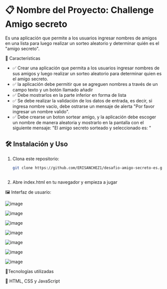 # 📋 Nombre del Proyecto: Challenge Amigo secreto
Es una aplicación que permite a los usuarios ingresar nombres de amigos en una lista para luego realizar un sorteo aleatorio y determinar quién es el "amigo secreto".

🚀 Características
- ✅ Crear una aplicación que permita a los usuarios ingresar nombres de sus amigos y luego realizar un sorteo aleatorio para determinar quien es el amigo secreto.
- ✅ la aplicación debe permitir que se agreguen nombres a través de un campo texto y un botón llamado añadir
- ✅ Debe mostrarlos en la parte inferior en forma de lista
- ✅ Se debe realizar la validación de los datos de entrada, es decir, si ingresa nombre vacío, debe ostrarse un mensaje de alerta "Por favor ingresar un nombre valido".
- ✅ Debe crearse un boton sortear amigo, y la aplicación debe escoger un nombre de manera aleatoria y mostrarlo en la pantalla con el siguiente mensaje: "El amigo secreto sorteado y seleccionado es: " 

## 🛠 Instalación y Uso

1. Clona este repositorio:
   ```bash
   git clone https://github.com/ERISANCHEZ1/desafio-amigo-secreto-es.git
  
2. Abre index.html en tu navegador y empieza a jugar
   
🖼 Interfaz de usuario:

![image](https://github.com/user-attachments/assets/c99a3bd9-53cc-47d1-9df1-07a2b5c78504)

![image](https://github.com/user-attachments/assets/f046c356-2eac-4f14-9c10-c3bd706b2d89)

![image](https://github.com/user-attachments/assets/137993cc-5d53-44e0-a2af-68862d24c704)

![image](https://github.com/user-attachments/assets/c9c6532b-e1c9-4e19-b576-03732da03a33)

![image](https://github.com/user-attachments/assets/c0b38e6f-de00-4f6e-a70e-00ab3bf9f341)

![image](https://github.com/user-attachments/assets/bdd6738a-f320-42c0-b980-827bbd3ad8e9)

![image](https://github.com/user-attachments/assets/ffb90952-e61b-427c-8b77-24b3bc9045e1)

🔧Tecnologías utilizadas

🎨 HTML, CSS y JavaScript
